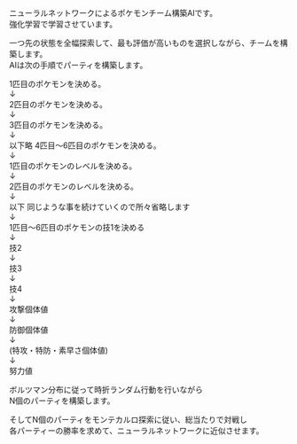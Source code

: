 ニューラルネットワークによるポケモンチーム構築AIです。  
強化学習で学習させています。  
  
一つ先の状態を全幅探索して、最も評価が高いものを選択しながら、チームを構築します。  
AIは次の手順でパーティを構築します。  
  
1匹目のポケモンを決める。  
↓  
2匹目のポケモンを決める。  
↓  
3匹目のポケモンを決める。  
↓  
以下略 4匹目～6匹目のポケモンを決める。  
↓  
1匹目のポケモンのレベルを決める。  
↓  
2匹目のポケモンのレベルを決める。  
↓  
以下 同じような事を続けていくので所々省略します  
↓  
1匹目～6匹目のポケモンの技1を決める  
↓  
技2  
↓  
技3  
↓  
技4  
↓  
攻撃個体値  
↓  
防御個体値  
↓  
(特攻・特防・素早さ個体値)  
↓  
努力値  

ボルツマン分布に従って時折ランダム行動を行いながら  
N個のパーティを構築します。  
  
そしてN個のパーティをモンテカルロ探索に従い、総当たりで対戦し  
各パーティーの勝率を求めて、ニューラルネットワークに近似させます。